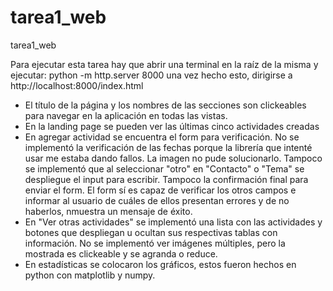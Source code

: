 # tarea1_web

tarea1_web

Para ejecutar esta tarea hay que abrir una terminal en la raíz de la misma y ejecutar:
python -m http.server 8000
una vez hecho esto, dirigirse a http://localhost:8000/index.html

- El título de la página y los nombres de las secciones son clickeables para navegar en la aplicación en todas las vistas.
- En la landing page se pueden ver las últimas cinco actividades creadas
- En agregar actividad se encuentra el form para verificación. No se implementó la verificación de las fechas
  porque la librería que intenté usar me estaba dando fallos. La imagen no pude solucionarlo. Tampoco se implementó que al seleccionar "otro" en "Contacto" o "Tema" se despliegue el input para escribir. Tampoco la confirmación final para enviar el form. El form sí es capaz de verificar los otros campos e informar al usuario de cuáles de ellos presentan errores y de no haberlos, nmuestra un mensaje de éxito.
- En "Ver otras actividades" se implementó una lista con las actividades y botones que despliegan u ocultan sus respectivas tablas con información. No se implementó ver imágenes múltiples, pero la mostrada es clickeable y se agranda o reduce.
- En estadísticas se colocaron los gráficos, estos fueron hechos en python con matplotlib y numpy.
